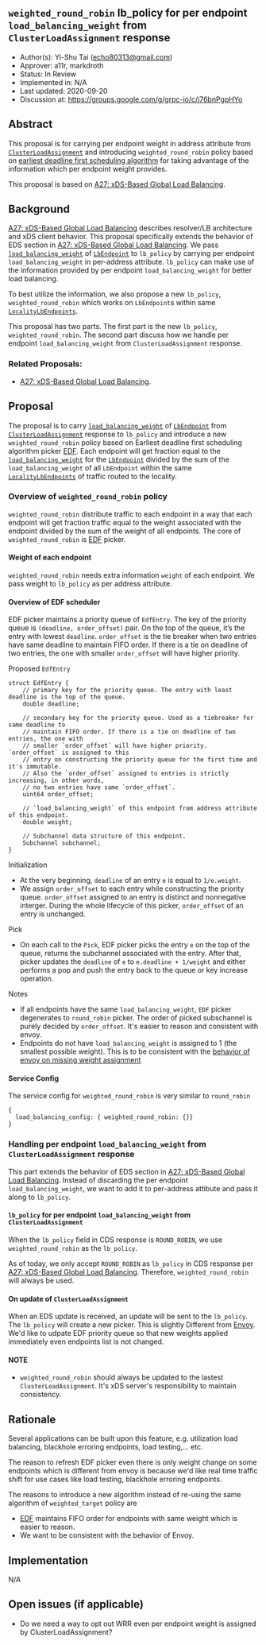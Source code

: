 `weighted_round_robin` lb_policy for per endpoint `load_balancing_weight` from `ClusterLoadAssignment` response
----
* Author(s): Yi-Shu Tai (echo80313@gmail.com)
* Approver: a11r, markdroth
* Status: In Review
* Implemented in: N/A
* Last updated: 2020-09-20
* Discussion at: https://groups.google.com/g/grpc-io/c/j76bnPgpHYo

## Abstract
This proposal is for carrying per endpoint weight in address attribute from [`ClusterLoadAssignment`](https://github.com/envoyproxy/envoy/blob/2dcf20f4baf5de71ba1d8afbd76b0681613e13f2/api/envoy/config/endpoint/v3/endpoint.proto#L34) and introducing `weighted_round_robin` policy based on [earliest deadline first scheduling algorithm](https://en.wikipedia.org/wiki/Earliest_deadline_first_scheduling) for taking advantage of the information which per endpoint weight provides.

This proposal is based on [A27: xDS-Based Global Load Balancing](https://github.com/grpc/proposal/blob/master/A27-xds-global-load-balancing.md).

## Background
[A27: xDS-Based Global Load Balancing](https://github.com/grpc/proposal/blob/master/A27-xds-global-load-balancing.md) describes resolver/LB architecture and xDS client behavior. This proposal specifically extends the behavior of EDS section in [A27: xDS-Based Global Load Balancing](https://github.com/grpc/proposal/blob/master/A27-xds-global-load-balancing.md). We pass [`load_balancing_weight`](https://github.com/envoyproxy/envoy/blob/2dcf20f4baf5de71ba1d8afbd76b0681613e13f2/api/envoy/config/endpoint/v3/endpoint_components.proto#L108) of [`LbEndpoint`](https://github.com/envoyproxy/envoy/blob/2dcf20f4baf5de71ba1d8afbd76b0681613e13f2/api/envoy/config/endpoint/v3/endpoint_components.proto#L76) to `lb_policy` by carrying per endpoint `load_balancing_weight` in per-address attribute. `lb_policy` can make use of the information provided by per endpoint `load_balancing_weight` for better load balancing.

To best utilize the information, we also propose a new `lb_policy`, `weighted_round_robin` which works on `LbEndpoint`s within same [`LocalityLbEndpoints`](https://github.com/envoyproxy/envoy/blob/2dcf20f4baf5de71ba1d8afbd76b0681613e13f2/api/envoy/config/endpoint/v3/endpoint_components.proto#L116).

This proposal has two parts. The first part is the new `lb_policy`, `weighted_round_robin`. The second part discuss how we handle per endpoint `load_balancing_weight` from `ClusterLoadAssignment` response.

### Related Proposals:
* [A27: xDS-Based Global Load Balancing](https://github.com/grpc/proposal/blob/master/A27-xds-global-load-balancing.md).

## Proposal
The proposal is to carry [`load_balancing_weight`](https://github.com/envoyproxy/envoy/blob/2dcf20f4baf5de71ba1d8afbd76b0681613e13f2/api/envoy/config/endpoint/v3/endpoint_components.proto#L108) of [`LbEndpoint`](https://github.com/envoyproxy/envoy/blob/2dcf20f4baf5de71ba1d8afbd76b0681613e13f2/api/envoy/config/endpoint/v3/endpoint_components.proto#L76) from [`ClusterLoadAssignment`](https://github.com/envoyproxy/envoy/blob/2dcf20f4baf5de71ba1d8afbd76b0681613e13f2/api/envoy/config/endpoint/v3/endpoint.proto#L34) response to `lb_policy` and introduce a new `weighted_round_robin` policy based on Earliest deadline first scheduling algorithm picker [EDF](https://en.wikipedia.org/wiki/Earliest_deadline_first_scheduling). Each endpoint will get fraction equal to the [`load_balancing_weight`](https://github.com/envoyproxy/envoy/blob/2dcf20f4baf5de71ba1d8afbd76b0681613e13f2/api/envoy/config/endpoint/v3/endpoint_components.proto#L108) for the [`LbEndpoint`](https://github.com/envoyproxy/envoy/blob/2dcf20f4baf5de71ba1d8afbd76b0681613e13f2/api/envoy/config/endpoint/v3/endpoint_components.proto#L76) divided by the sum of the `load_balancing_weight` of all `LbEndpoint` within the same [`LocalityLbEndpoints`](https://github.com/envoyproxy/envoy/blob/2dcf20f4baf5de71ba1d8afbd76b0681613e13f2/api/envoy/config/endpoint/v3/endpoint_components.proto#L116) of traffic routed to the locality.

### Overview of `weighted_round_robin` policy
`weighted_round_robin` distribute traffic to each endpoint in a way that each endpoint will get fraction traffic equal to the weight associated with the endpoint divided by the sum of the weight of all endpoints. The core of `weighted_round_robin` is [EDF](https://en.wikipedia.org/wiki/Earliest_deadline_first_scheduling) picker.

#### Weight of each endpoint
`weighted_round_robin` needs extra information `weight` of each endpoint. We pass weight to `lb_policy` as per address attribute.

#### Overview of EDF scheduler
EDF picker maintains a priority queue of `EdfEntry`. The key of the priority queue is `(deadline, order_offset)` pair. On the top of the queue, it’s the entry with lowest `deadline`. `order_offset` is the tie breaker when two entries have same deadline to maintain FIFO order. If there is a tie on deadline of two entries, the one with smaller `order_offset` will have higher priority.

Proposed `EdfEntry`
```
struct EdfEntry {
    // primary key for the priority queue. The entry with least deadline is the top of the queue.
    double deadline;

    // secondary key for the priority queue. Used as a tiebreaker for same deadline to
    // maintain FIFO order. If there is a tie on deadline of two entries, the one with
    // smaller `order_offset` will have higher priority. `order_offset` is assigned to this
    // entry on constructing the priority queue for the first time and it's immutable.
    // Also the `order_offset` assigned to entries is strictly increasing, in other words,
    // no two entries have same `order_offset`.
    uint64 order_offset;

    // `load_balancing_weight` of this endpoint from address attribute of this endpoint.
    double weight;

    // Subchannel data structure of this endpoint.
    Subchannel subchannel;
}
```
Initialization
- At the very beginning, `deadline` of an entry `e` is equal to `1/e.weight`.
- We assign `order_offset` to each entry while constructing the priority queue. `order_offset` assigned to an entry is distinct and nonnegative interger. During the whole lifecycle of this picker, `order_offset` of an entry is unchanged.

Pick
- On each call to the `Pick`, EDF picker picks the entry `e` on the top of the queue, returns the subchannel associated with the entry. After that, picker updates the `deadline` of `e` to `e.deadline + 1/weight` and either performs a pop and push the entry back to the queue or key increase operation.

Notes
- If all endpoints have the same `load_balancing_weight`, `EDF` picker degenerates to `round_robin` picker. The order of picked subschannel is purely decided by `order_offset`. It's easier to reason and consistent with envoy.
- Endpoints do not have `load_balancing_weight` is assigned to 1 (the smallest possible weight). This is to be consistent with the [behavior of envoy on missing weight assignment](https://github.com/envoyproxy/envoy/blob/5d95032baa803f853e9120048b56c8be3dab4b0d/source/common/upstream/upstream_impl.cc#L359)

#### Service Config
The service config for `weighted_round_robin` is very similar to `round_robin`
```
{
  load_balancing_config: { weighted_round_robin: {}}
}
```

### Handling per endpoint `load_balancing_weight` from `ClusterLoadAssignment` response

This part extends the behavior of EDS section in [A27: xDS-Based Global Load Balancing](https://github.com/grpc/proposal/blob/master/A27-xds-global-load-balancing.md). Instead of discarding the per endpoint `load_balancing_weight`, we want to add it to per-address attibute and pass it along to `lb_policy`.

#### `lb_policy` for per endpoint `load_balancing_weight` from `ClusterLoadAssignment`
When the `lb_policy` field in CDS response is `ROUND_ROBIN`, we use `weighted_round_robin` as the `lb_policy`.

As of today, we only accept `ROUND_ROBIN` as `lb_policy` in CDS response per [A27: xDS-Based Global Load Balancing](https://github.com/grpc/proposal/blob/master/A27-xds-global-load-balancing.md). Therefore, `weighted_round_robin` will always be used.

#### On update of `ClusterLoadAssignment`
When an EDS update is received, an update will be sent to the `lb_policy`. The `lb_policy` will create a new picker. This is slightly Different from [Envoy](https://github.com/envoyproxy/envoy/blob/51551ae944c642e6fc61563cbea8653087e70f1f/source/common/upstream/load_balancer_impl.cc#L733-L737). We'd like to udpate EDF priority queue so that new weights applied immediately even endpoints list is not changed.

#### NOTE
- `weighted_round_robin` should always be updated to the lastest `ClusterLoadAssignment`. It's xDS server's responsibility to maintain consistency.

## Rationale

Several applications can be built upon this feature, e.g. utilization load balancing, blackhole erroring endpoints, load testing,... etc.

The reason to refresh EDF picker even there is only weight change on some endpoints which is different from envoy is because we'd like real time traffic shift for use cases like load testing, blackhole erroring endpoints.

The reasons to introduce a new algorithm instead of re-using the same algorithm of `weighted_target` policy are
- [EDF](https://en.wikipedia.org/wiki/Earliest_deadline_first_scheduling) maintains FIFO order for endpoints with same weight which is easier to reason.
- We want to be consistent with the behavior of Envoy.

## Implementation

N/A

## Open issues (if applicable)
- Do we need a way to opt out WRR even per endpoint weight is assigned by ClusterLoadAssignment?